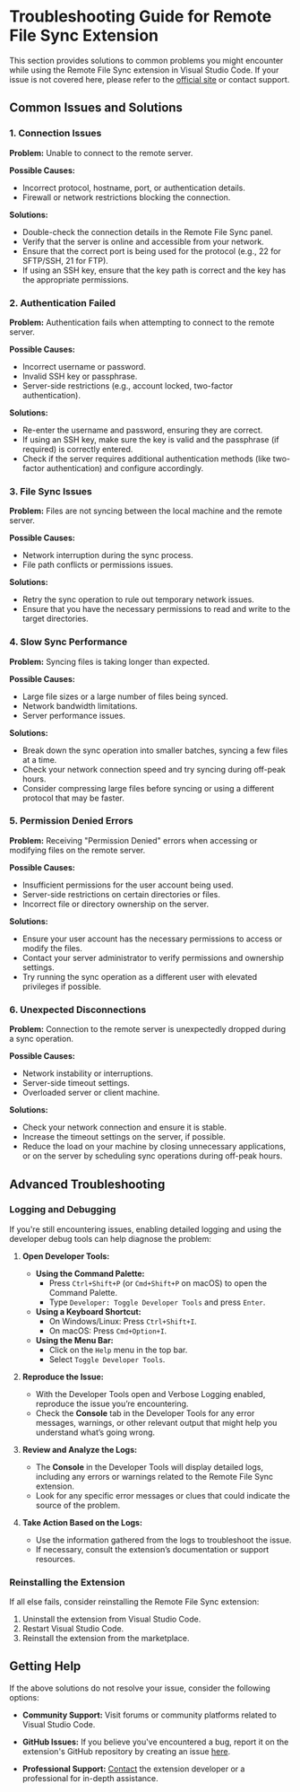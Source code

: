 # Troubleshooting Guide for Remote File Sync Extension

This section provides solutions to common problems you might encounter while using the Remote File Sync extension in Visual Studio Code. If your issue is not covered here, please refer to the [official site](https://katorymnd.com/vscode-remote-file-sync) or contact support.

## Common Issues and Solutions

### 1. **Connection Issues**

**Problem:** Unable to connect to the remote server.

**Possible Causes:**

- Incorrect protocol, hostname, port, or authentication details.
- Firewall or network restrictions blocking the connection.

**Solutions:**

- Double-check the connection details in the Remote File Sync panel.
- Verify that the server is online and accessible from your network.
- Ensure that the correct port is being used for the protocol (e.g., 22 for SFTP/SSH, 21 for FTP).
- If using an SSH key, ensure that the key path is correct and the key has the appropriate permissions.

### 2. **Authentication Failed**

**Problem:** Authentication fails when attempting to connect to the remote server.

**Possible Causes:**

- Incorrect username or password.
- Invalid SSH key or passphrase.
- Server-side restrictions (e.g., account locked, two-factor authentication).

**Solutions:**

- Re-enter the username and password, ensuring they are correct.
- If using an SSH key, make sure the key is valid and the passphrase (if required) is correctly entered.
- Check if the server requires additional authentication methods (like two-factor authentication) and configure accordingly.

### 3. **File Sync Issues**

**Problem:** Files are not syncing between the local machine and the remote server.

**Possible Causes:**

- Network interruption during the sync process.
- File path conflicts or permissions issues.

**Solutions:**

- Retry the sync operation to rule out temporary network issues.
- Ensure that you have the necessary permissions to read and write to the target directories.

### 4. **Slow Sync Performance**

**Problem:** Syncing files is taking longer than expected.

**Possible Causes:**

- Large file sizes or a large number of files being synced.
- Network bandwidth limitations.
- Server performance issues.

**Solutions:**

- Break down the sync operation into smaller batches, syncing a few files at a time.
- Check your network connection speed and try syncing during off-peak hours.
- Consider compressing large files before syncing or using a different protocol that may be faster.

### 5. **Permission Denied Errors**

**Problem:** Receiving "Permission Denied" errors when accessing or modifying files on the remote server.

**Possible Causes:**

- Insufficient permissions for the user account being used.
- Server-side restrictions on certain directories or files.
- Incorrect file or directory ownership on the server.

**Solutions:**

- Ensure your user account has the necessary permissions to access or modify the files.
- Contact your server administrator to verify permissions and ownership settings.
- Try running the sync operation as a different user with elevated privileges if possible.

### 6. **Unexpected Disconnections**

**Problem:** Connection to the remote server is unexpectedly dropped during a sync operation.

**Possible Causes:**

- Network instability or interruptions.
- Server-side timeout settings.
- Overloaded server or client machine.

**Solutions:**

- Check your network connection and ensure it is stable.
- Increase the timeout settings on the server, if possible.
- Reduce the load on your machine by closing unnecessary applications, or on the server by scheduling sync operations during off-peak hours.

## Advanced Troubleshooting

### Logging and Debugging

If you're still encountering issues, enabling detailed logging and using the developer debug tools can help diagnose the problem:

1. **Open Developer Tools:**

   - **Using the Command Palette:**
     - Press `Ctrl+Shift+P` (or `Cmd+Shift+P` on macOS) to open the Command Palette.
     - Type `Developer: Toggle Developer Tools` and press `Enter`.
   - **Using a Keyboard Shortcut:**
     - On Windows/Linux: Press `Ctrl+Shift+I`.
     - On macOS: Press `Cmd+Option+I`.
   - **Using the Menu Bar:**
     - Click on the `Help` menu in the top bar.
     - Select `Toggle Developer Tools`.

2. **Reproduce the Issue:**

   - With the Developer Tools open and Verbose Logging enabled, reproduce the issue you’re encountering.
   - Check the **Console** tab in the Developer Tools for any error messages, warnings, or other relevant output that might help you understand what’s going wrong.

3. **Review and Analyze the Logs:**

   - The **Console** in the Developer Tools will display detailed logs, including any errors or warnings related to the Remote File Sync extension.
   - Look for any specific error messages or clues that could indicate the source of the problem.

4. **Take Action Based on the Logs:**
   - Use the information gathered from the logs to troubleshoot the issue.
   - If necessary, consult the extension’s documentation or support resources.

### Reinstalling the Extension

If all else fails, consider reinstalling the Remote File Sync extension:

1. Uninstall the extension from Visual Studio Code.
2. Restart Visual Studio Code.
3. Reinstall the extension from the marketplace.

## Getting Help

If the above solutions do not resolve your issue, consider the following options:

- **Community Support:** Visit forums or community platforms related to Visual Studio Code.
- **GitHub Issues:** If you believe you've encountered a bug, report it on the extension's GitHub repository by creating an issue [here](https://github.com/katorymnd/remote-file-sync-docs/issues).

- **Professional Support:** [Contact](https://katorymnd.com/contact-us) the extension developer or a professional for in-depth assistance.
